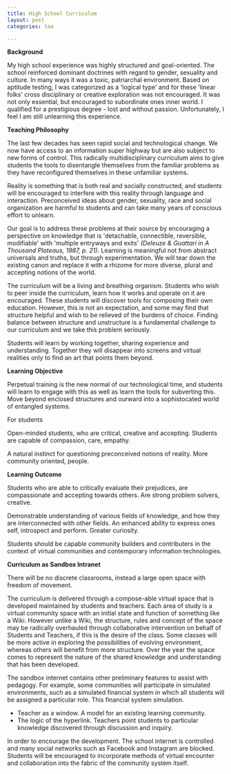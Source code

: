 ```yaml
---
title: High School Curriculum
layout: post
categories: taa

---
```


**Background**

My high school experience was highly structured and goal-oriented. The school reinforced dominant doctrines with regard to gender, sexuality and culture. In many ways it was a toxic, patriarchal environment. Based on aptitude testing, I was categorized as a 'logical type' and for these 'linear folks' cross disciplinary or creative exploration was not encouraged. It was not only essential, but encouraged to subordinate ones inner world.  I qualified for a prestigious degree -  lost and without passion. Unfortunately, I feel I am still unlearning this experience.


**Teaching Philosophy**

The last few decades has seen rapid social and technological change. We now have access to an information super highway but are also subject to new forms of control. This radically multidisciplinary curriculum aims to give students the tools to disentangle themselves from the familiar problems as they have reconfigured themselves in these unfamiliar systems.

Reality is something that is both real and socially constructed, and students will be encouraged to interfere with this reality through language and interaction. Preconceived ideas about gender, sexuality, race and social organization are harmful to students and can take many years of conscious effort to unlearn.


Our goal is to address these problems at their source by encouraging a perspective on knowledge that is 'detachable, connectible, reversible, modifiable' with 'multiple entryways and exits' _(Deleuze &
Guattari in A Thousand Plateaus, 1987, p. 21)_. Learning is meaningful not from abstract universals and truths, but through experimentation. We will tear down the existing canon and replace it with a rhizome for more diverse, plural and accepting notions of the world.  

The curriculum will be a living and breathing organism. Students who wish to peer inside the curriculum, learn how it works and operate on it are encouraged. These students will discover tools for composing their own education. However, this is not an expectation, and some may find that structure helpful and wish to be relieved of the burdens of choice. Finding balance between structure and unstructure is a fundamental challenge to our curriculum and we take this problem seriously.

Students will learn by working together, sharing experience and understanding. Together they will disappear into screens and virtual realities only to find an art that points them beyond.

**Learning Objective**

Perpetual training is the new normal of our technological time, and students will learn to engage with this as well as learn the tools for subverting this.  Move beyond enclosed structures and ourward into a sophistocated world of entangled systems.


For students

Open-minded students, who are critical, creative and accepting. Students are capable of compassion, care, empathy.

A natural instinct for questioning preconceived notions of reality. More community oriented, people.

**Learning Outcome**

Students who are able to critically evaluate their prejudices, are compassionate and accepting towards others. Are strong problem solvers, creative.

Demonstrable understanding of various fields of knowledge, and how they are interconnected with other fields. An enhanced ability to express ones self, introspect and perform. Greater curiosity.

Students should be capable community builders and contributers in the context of virtual communities and contemporary information technologies.

**Curriculum as Sandbox Intranet**

There will be no discrete classrooms, instead a large open space with freedom of movement.

The curriculum is delivered through a compose-able virtual space that is developed maintained by students and teachers. Each area of study is a virtual community space with an initial state and function of something like a Wiki. However unlike a Wiki, the structure, rules and concept of the space may be radically overhauled through collaborative intervention on behalf of Students and Teachers, if this is the desire of the class. Some classes will be more active in exploring the possibilities of evolving environment, whereas others will benefit from more structure.  Over the year the space comes to represent the nature of the shared knowledge and understanding that has been developed.

The sandbox internet contains other preliminary features to assist with pedagogy. For example, some communities will participate in simulated environments, such as a simulated financial system in which all students will be assigned a particular role. This financial system simulation.

* Teacher as a window. A model for an existing learning community.
* The logic of the hyperlink. Teachers point students to particular knowledge discovered through discussion and inquiry.

In order to encourage the development. The school internet is controlled and many social networks such as Facebook and Instagram are blocked. Students will be encouraged to incorporate methods of virtual encounter and collaboration into the fabric of the community system itself.
